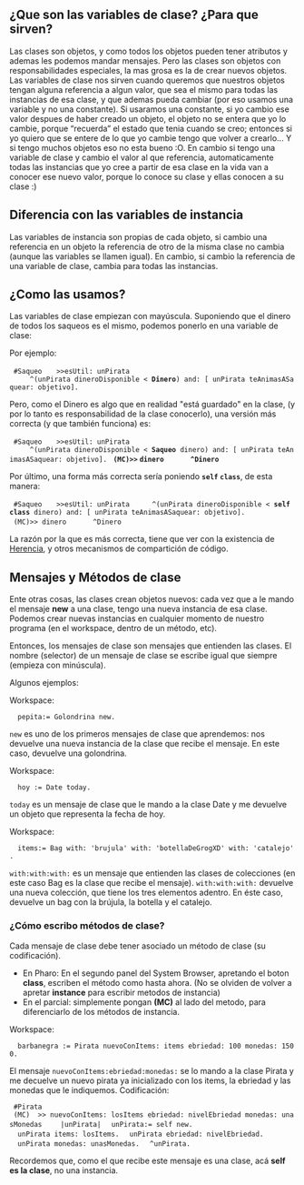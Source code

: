 ¿Que son las variables de clase? ¿Para que sirven?
--------------------------------------------------

Las clases son objetos, y como todos los objetos pueden tener atributos y ademas les podemos mandar mensajes. Pero las clases son objetos con responsabilidades especiales, la mas grosa es la de crear nuevos objetos. Las variables de clase nos sirven cuando queremos que nuestros objetos tengan alguna referencia a algun valor, que sea el mismo para todas las instancias de esa clase, y que ademas pueda cambiar (por eso usamos una variable y no una constante). Si usaramos una constante, si yo cambio ese valor despues de haber creado un objeto, el objeto no se entera que yo lo cambie, porque “recuerda” el estado que tenia cuando se creo; entonces si yo quiero que se entere de lo que yo cambie tengo que volver a crearlo... Y si tengo muchos objetos eso no esta bueno :O. En cambio si tengo una variable de clase y cambio el valor al que referencia, automaticamente todas las instancias que yo cree a partir de esa clase en la vida van a conocer ese nuevo valor, porque lo conoce su clase y ellas conocen a su clase :)

Diferencia con las variables de instancia
-----------------------------------------

Las variables de instancia son propias de cada objeto, si cambio una referencia en un objeto la referencia de otro de la misma clase no cambia (aunque las variables se llamen igual). En cambio, si cambio la referencia de una variable de clase, cambia para todas las instancias.

¿Como las usamos?
-----------------

Las variables de clase empiezan con mayúscula. Suponiendo que el dinero de todos los saqueos es el mismo, podemos ponerlo en una variable de clase:

Por ejemplo:

` #Saqueo`
`   >>esUtil: unPirata`
`     ^(unPirata dineroDisponible < `**`Dinero`**`) and: [ unPirata teAnimasASaquear: objetivo].`

Pero, como el Dinero es algo que en realidad "está guardado" en la clase, (y por lo tanto es responsabilidad de la clase conocerlo), una versión más correcta (y que también funciona) es:

` #Saqueo`
`   >>esUtil: unPirata`
`     ^(unPirata dineroDisponible < `**`Saqueo`**` dinero) and: [ unPirata teAnimasASaquear: objetivo].`
` `**`(MC)>>` `dinero`**
`      `**`^Dinero`**

Por último, una forma más correcta sería poniendo **`self` `class`**, de esta manera:

` #Saqueo`
`   >>esUtil: unPirata`
`     ^(unPirata dineroDisponible < `**`self` `class`**` dinero) and: [ unPirata teAnimasASaquear: objetivo].`
` (MC)>> dinero`
`      ^Dinero`

La razón por la que es más correcta, tiene que ver con la existencia de [Herencia](herencia.html), y otros mecanismos de compartición de código.

Mensajes y Métodos de clase
---------------------------

Ente otras cosas, las clases crean objetos nuevos: cada vez que a le mando el mensaje **new** a una clase, tengo una nueva instancia de esa clase. Podemos crear nuevas instancias en cualquier momento de nuestro programa (en el workspace, dentro de un método, etc).

Entonces, los mensajes de clase son mensajes que entienden las clases. El nombre (selector) de un mensaje de clase se escribe igual que siempre (empieza con minúscula).

Algunos ejemplos:

Workspace:

`  pepita:= Golondrina new.`

`new` es uno de los primeros mensajes de clase que aprendemos: nos devuelve una nueva instancia de la clase que recibe el mensaje. En este caso, devuelve una golondrina.

Workspace:

`  hoy := Date today.`

`today` es un mensaje de clase que le mando a la clase Date y me devuelve un objeto que representa la fecha de hoy.

Workspace:

`  items:= Bag with: 'brujula' with: 'botellaDeGrogXD' with: 'catalejo'.`

`with:with:with:` es un mensaje que entienden las clases de colecciones (en este caso Bag es la clase que recibe el mensaje). `with:with:with:` devuelve una nueva colección, que tiene los tres elementos adentro. En éste caso, devuelve un bag con la brújula, la botella y el catalejo.

### ¿Cómo escribo métodos de clase?

Cada mensaje de clase debe tener asociado un método de clase (su codificación).

-   En Pharo: En el segundo panel del System Browser, apretando el boton **class**, escriben el método como hasta ahora. (No se olviden de volver a apretar **instance** para escribir metodos de instancia)
-   En el parcial: simplemente pongan **(MC)** al lado del metodo, para diferenciarlo de los métodos de instancia.

Workspace:

`  barbanegra := Pirata nuevoConItems: items ebriedad: 100 monedas: 1500.`

El mensaje `nuevoConItems:ebriedad:monedas:` se lo mando a la clase Pirata y me decuelve un nuevo pirata ya inicializado con los items, la ebriedad y las monedas que le indiquemos. Codificación:

` #Pirata`
` (MC)  >> nuevoConItems: losItems ebriedad: nivelEbriedad monedas: unasMonedas`
`    |unPirata|`
`  unPirata:= self new.`
`  unPirata items: losItems.`
`  unPirata ebriedad: nivelEbriedad.`
`  unPirata monedas: unasMonedas.`
`  ^unPirata.`

Recordemos que, como el que recibe este mensaje es una clase, acá **self es la clase**, no una instancia.

